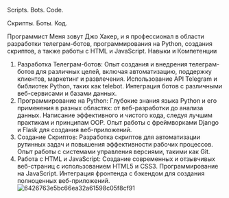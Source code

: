 Scripts. Bots. Code.

Скрипты. Боты. Код. 

Программист 
Меня зовут Джо Хакер, и я профессионал в области разработки телеграм-ботов, программирования на Python, создания скриптов, а также работы с HTML и JavaScript. 
Навыки и Компетенции
1. Разработка Телеграм-ботов:
Опыт создания и внедрения телеграм-ботов для различных целей, включая автоматизацию, поддержку клиентов, маркетинг и развлечения.
Использование API Telegram и библиотек Python, таких как telebot.
Интеграция ботов с различными веб-сервисами и базами данных.
2. Программирование на Python:
Глубокие знания языка Python и его применения в разных областях: от веб-разработки до анализа данных.
Написание эффективного и чистого кода, следуя лучшим практикам и принципам OOP.
Опыт работы с фреймворками Django и Flask для создания веб-приложений.
3. Создание Скриптов:
Разработка скриптов для автоматизации рутинных задач и повышения эффективности рабочих процессов.
Опыт работы с системами управления версиями, такими как Git.
4. Работа с HTML и JavaScript:
Создание современных и отзывчивых веб-страниц с использованием HTML5 и CSS3.
Программирование на JavaScript. 
Интеграция фронтенда с бэкендом для создания полноценных веб-приложений.
![6426763e5bc66ea32a61598c05f8cf91](https://github.com/user-attachments/assets/d49fa901-f439-4ca9-b13b-45cdb7950431)

